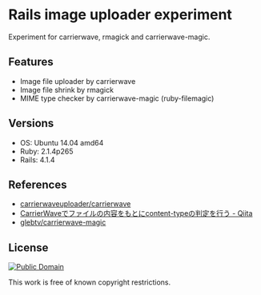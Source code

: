 # Rails image uploader experiment

Experiment for carrierwave, rmagick and carrierwave-magic.

## Features

* Image file uploader by carrierwave
* Image file shrink by rmagick
* MIME type checker by carrierwave-magic (ruby-filemagic)

## Versions

* OS: Ubuntu 14.04 amd64
* Ruby: 2.1.4p265
* Rails: 4.1.4

## References

* [carrierwaveuploader/carrierwave](https://github.com/carrierwaveuploader/carrierwave)
* [CarrierWaveでファイルの内容をもとにcontent-typeの判定を行う - Qiita](http://qiita.com/k-okishima@github/items/ea9f5862d4fbf4a9fef8)
* [glebtv/carrierwave-magic](https://github.com/glebtv/carrierwave-magic)

## License

[![Public Domain](http://i.creativecommons.org/p/mark/1.0/88x31.png)](http://creativecommons.org/publicdomain/mark/1.0/ "license")

This work is free of known copyright restrictions.

